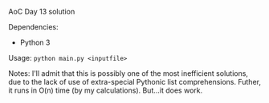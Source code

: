 AoC Day 13 solution

Dependencies:
- Python 3

Usage:
`python main.py <inputfile>`

Notes:
I'll admit that this is possibly one of the most inefficient solutions,
due to the lack of use of extra-special Pythonic list comprehensions.
Futher, it runs in O(n) time (by my calculations). But...it does work.
